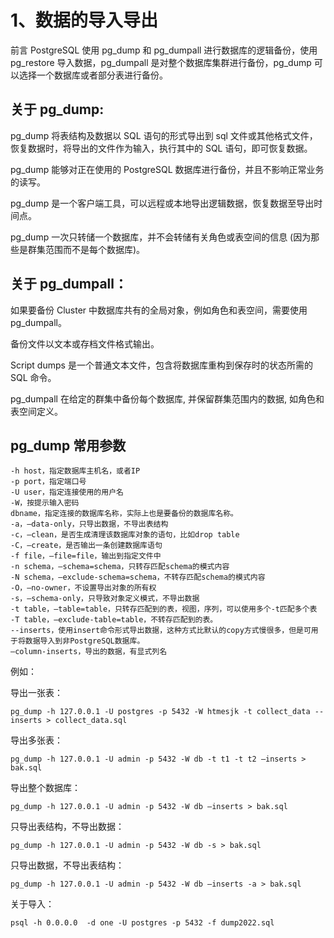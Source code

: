 # 1、数据的导入导出

前言
PostgreSQL 使用 pg_dump 和 pg_dumpall 进行数据库的逻辑备份，使用 pg_restore 导入数据，pg_dumpall 是对整个数据库集群进行备份，pg_dump 可以选择一个数据库或者部分表进行备份。

## 关于 pg_dump:

pg_dump 将表结构及数据以 SQL 语句的形式导出到 sql 文件或其他格式文件，恢复数据时，将导出的文件作为输入，执行其中的 SQL 语句，即可恢复数据。

pg_dump 能够对正在使用的 PostgreSQL 数据库进行备份，并且不影响正常业务的读写。

pg_dump 是一个客户端工具，可以远程或本地导出逻辑数据，恢复数据至导出时间点。

pg_dump 一次只转储一个数据库，并不会转储有关角色或表空间的信息 (因为那些是群集范围而不是每个数据库)。

## 关于 pg_dumpall：

如果要备份 Cluster 中数据库共有的全局对象，例如角色和表空间，需要使用 pg_dumpall。

备份文件以文本或存档文件格式输出。

Script dumps 是一个普通文本文件，包含将数据库重构到保存时的状态所需的 SQL 命令。

pg_dumpall 在给定的群集中备份每个数据库, 并保留群集范围内的数据, 如角色和表空间定义。

## pg_dump 常用参数

```
-h host，指定数据库主机名，或者IP
-p port，指定端口号
-U user，指定连接使用的用户名
-W，按提示输入密码
dbname，指定连接的数据库名称，实际上也是要备份的数据库名称。
-a，–data-only，只导出数据，不导出表结构
-c，–clean，是否生成清理该数据库对象的语句，比如drop table
-C，–create，是否输出一条创建数据库语句
-f file，–file=file，输出到指定文件中
-n schema，–schema=schema，只转存匹配schema的模式内容
-N schema，–exclude-schema=schema，不转存匹配schema的模式内容
-O，–no-owner，不设置导出对象的所有权
-s，–schema-only，只导致对象定义模式，不导出数据
-t table，–table=table，只转存匹配到的表，视图，序列，可以使用多个-t匹配多个表
-T table，–exclude-table=table，不转存匹配到的表。
--inserts，使用insert命令形式导出数据，这种方式比默认的copy方式慢很多，但是可用于将数据导入到非PostgreSQL数据库。
–column-inserts，导出的数据，有显式列名
```

例如：

导出一张表：

```
pg_dump -h 127.0.0.1 -U postgres -p 5432 -W htmesjk -t collect_data --inserts > collect_data.sql
```

导出多张表：

```
pg_dump -h 127.0.0.1 -U admin -p 5432 -W db -t t1 -t t2 –inserts > bak.sql
```

导出整个数据库：

```
pg_dump -h 127.0.0.1 -U admin -p 5432 -W db –inserts > bak.sql
```

只导出表结构，不导出数据：

```
pg_dump -h 127.0.0.1 -U admin -p 5432 -W db -s > bak.sql
```

只导出数据，不导出表结构：

```
pg_dump -h 127.0.0.1 -U admin -p 5432 -W db –inserts -a > bak.sql
```

关于导入：

```
psql -h 0.0.0.0  -d one -U postgres -p 5432 -f dump2022.sql 
```

